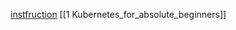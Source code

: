 [instfruction](https://kubernetes.io/blog/2020/05/21/wsl-docker-kubernetes-on-the-windows-desktop/)
[[1 Kubernetes_for_absolute_beginners]]

